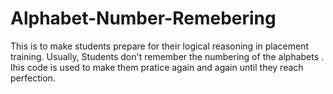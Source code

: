 # Alphabet-Number-Remebering
This is to make students prepare for their logical reasoning in placement training.
Usually, Students don't remember the numbering of the alphabets .
Ihis code is used to make them pratice again and again until they reach perfection.
